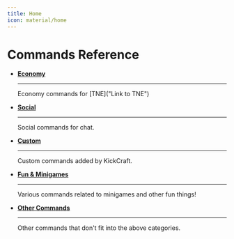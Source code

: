 ```yaml
---
title: Home
icon: material/home
---
```

# Commands Reference

<div class="grid cards" markdown>

-   [__Economy__](economy.md)

    ---

    Economy commands for [TNE]("Link to TNE")

-   [__Social__](social.md)

    ---

    Social commands for chat.

-   [__Custom__](custom.md)

    ---

    Custom commands added by KickCraft.

-   [__Fun & Minigames__](fun.md)

    ---

    Various commands related to minigames and other fun things!

-   [__Other Commands__](other.md)

    ---

    Other commands that don't fit into the above categories.

</div>